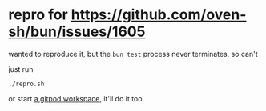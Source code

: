 # repro for https://github.com/oven-sh/bun/issues/1605

wanted to reproduce it, but the `bun test` process never terminates, so can't

just run

```shell
./repro.sh
```

or start [a gitpod workspace](https://gitpod.io#https://github.com/nitsanavni/bun-1605), it'll do it too.

